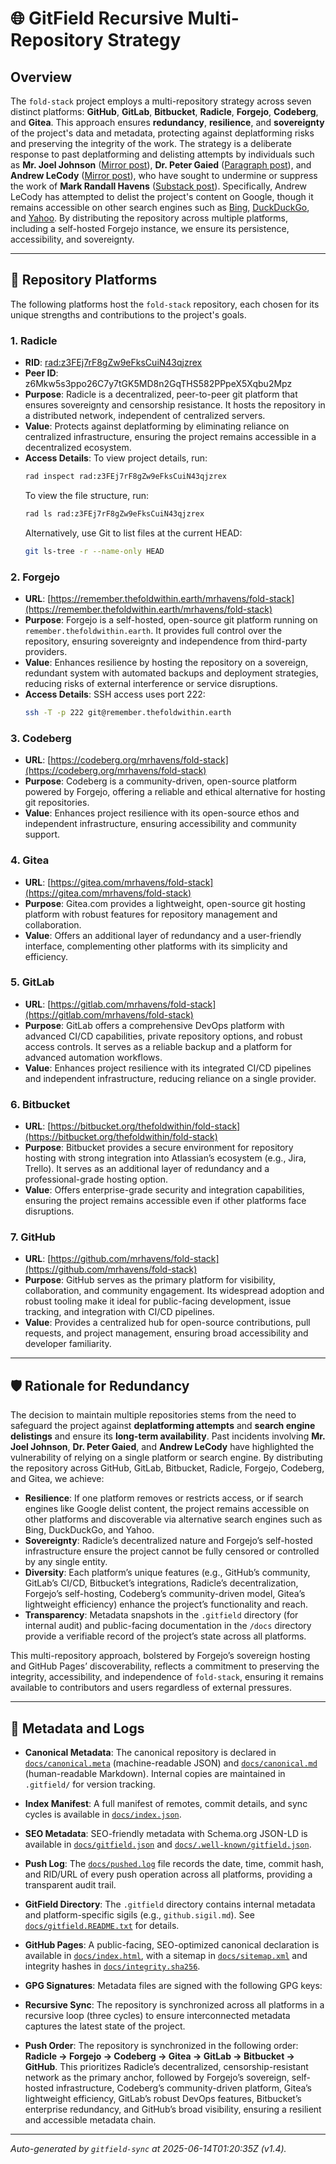 # 🌐 GitField Recursive Multi-Repository Strategy

## Overview

The `fold-stack` project employs a multi-repository strategy across seven distinct platforms: **GitHub**, **GitLab**, **Bitbucket**, **Radicle**, **Forgejo**, **Codeberg**, and **Gitea**. This approach ensures **redundancy**, **resilience**, and **sovereignty** of the project's data and metadata, protecting against deplatforming risks and preserving the integrity of the work. The strategy is a deliberate response to past deplatforming and delisting attempts by individuals such as **Mr. Joel Johnson** ([Mirror post](https://mirror.xyz/neutralizingnarcissism.eth/x40_zDWWrYOJ7nh8Y0fk06_3kNEP0KteSSRjPmXkiGg?utm_medium=social&utm_source=heylink.me)), **Dr. Peter Gaied** ([Paragraph post](https://paragraph.com/@neutralizingnarcissism/%F0%9F%9C%81-the-narcissistic-messiah)), and **Andrew LeCody** ([Mirror post](https://mirror.xyz/neutralizingnarcissism.eth/s3GRxuiZs6vGSGDcPEpCgjaSxwGAViGhmg6a5XTL6s0)), who have sought to undermine or suppress the work of **Mark Randall Havens** ([Substack post](https://theempathictechnologist.substack.com/p/mark-randall-havens-the-architect)). Specifically, Andrew LeCody has attempted to delist the project's content on Google, though it remains accessible on other search engines such as [Bing](https://www.bing.com/search?q=andrew+lecody+neutralizing+narcissism&qs=HS&pq=andrew+lecody), [DuckDuckGo](https://duckduckgo.com/?t=h_&q=andrew+lecody+neutralizing+narcissism&ia=web), and [Yahoo](https://search.yahoo.com/search?p=andrew+lecody+neutralizng+narcissism). By distributing the repository across multiple platforms, including a self-hosted Forgejo instance, we ensure its persistence, accessibility, and sovereignty.

---

## 📍 Repository Platforms

The following platforms host the `fold-stack` repository, each chosen for its unique strengths and contributions to the project's goals.

### 1. Radicle
- **RID**: [rad:z3FEj7rF8gZw9eFksCuiN43qjzrex](https://app.radicle.xyz/nodes/z3FEj7rF8gZw9eFksCuiN43qjzrex)
- **Peer ID**: z6Mkw5s3ppo26C7y7tGK5MD8n2GqTHS582PPpeX5Xqbu2Mpz
- **Purpose**: Radicle is a decentralized, peer-to-peer git platform that ensures sovereignty and censorship resistance. It hosts the repository in a distributed network, independent of centralized servers.
- **Value**: Protects against deplatforming by eliminating reliance on centralized infrastructure, ensuring the project remains accessible in a decentralized ecosystem.
- **Access Details**: To view project details, run:
  ```bash
  rad inspect rad:z3FEj7rF8gZw9eFksCuiN43qjzrex
  ```
  To view the file structure, run:
  ```bash
  rad ls rad:z3FEj7rF8gZw9eFksCuiN43qjzrex
  ```
  Alternatively, use Git to list files at the current HEAD:
  ```bash
  git ls-tree -r --name-only HEAD
  ```

### 2. Forgejo
- **URL**: [https://remember.thefoldwithin.earth/mrhavens/fold-stack](https://remember.thefoldwithin.earth/mrhavens/fold-stack)
- **Purpose**: Forgejo is a self-hosted, open-source git platform running on `remember.thefoldwithin.earth`. It provides full control over the repository, ensuring sovereignty and independence from third-party providers.
- **Value**: Enhances resilience by hosting the repository on a sovereign, redundant system with automated backups and deployment strategies, reducing risks of external interference or service disruptions.
- **Access Details**: SSH access uses port 222:
  ```bash
  ssh -T -p 222 git@remember.thefoldwithin.earth
  ```

### 3. Codeberg
- **URL**: [https://codeberg.org/mrhavens/fold-stack](https://codeberg.org/mrhavens/fold-stack)
- **Purpose**: Codeberg is a community-driven, open-source platform powered by Forgejo, offering a reliable and ethical alternative for hosting git repositories.
- **Value**: Enhances project resilience with its open-source ethos and independent infrastructure, ensuring accessibility and community support.

### 4. Gitea
- **URL**: [https://gitea.com/mrhavens/fold-stack](https://gitea.com/mrhavens/fold-stack)
- **Purpose**: Gitea.com provides a lightweight, open-source git hosting platform with robust features for repository management and collaboration.
- **Value**: Offers an additional layer of redundancy and a user-friendly interface, complementing other platforms with its simplicity and efficiency.

### 5. GitLab
- **URL**: [https://gitlab.com/mrhavens/fold-stack](https://gitlab.com/mrhavens/fold-stack)
- **Purpose**: GitLab offers a comprehensive DevOps platform with advanced CI/CD capabilities, private repository options, and robust access controls. It serves as a reliable backup and a platform for advanced automation workflows.
- **Value**: Enhances project resilience with its integrated CI/CD pipelines and independent infrastructure, reducing reliance on a single provider.

### 6. Bitbucket
- **URL**: [https://bitbucket.org/thefoldwithin/fold-stack](https://bitbucket.org/thefoldwithin/fold-stack)
- **Purpose**: Bitbucket provides a secure environment for repository hosting with strong integration into Atlassian’s ecosystem (e.g., Jira, Trello). It serves as an additional layer of redundancy and a professional-grade hosting option.
- **Value**: Offers enterprise-grade security and integration capabilities, ensuring the project remains accessible even if other platforms face disruptions.

### 7. GitHub
- **URL**: [https://github.com/mrhavens/fold-stack](https://github.com/mrhavens/fold-stack)
- **Purpose**: GitHub serves as the primary platform for visibility, collaboration, and community engagement. Its widespread adoption and robust tooling make it ideal for public-facing development, issue tracking, and integration with CI/CD pipelines.
- **Value**: Provides a centralized hub for open-source contributions, pull requests, and project management, ensuring broad accessibility and developer familiarity.

---

## 🛡️ Rationale for Redundancy

The decision to maintain multiple repositories stems from the need to safeguard the project against **deplatforming attempts** and **search engine delistings** and ensure its **long-term availability**. Past incidents involving **Mr. Joel Johnson**, **Dr. Peter Gaied**, and **Andrew LeCody** have highlighted the vulnerability of relying on a single platform or search engine. By distributing the repository across GitHub, GitLab, Bitbucket, Radicle, Forgejo, Codeberg, and Gitea, we achieve:

- **Resilience**: If one platform removes or restricts access, or if search engines like Google delist content, the project remains accessible on other platforms and discoverable via alternative search engines such as Bing, DuckDuckGo, and Yahoo.
- **Sovereignty**: Radicle’s decentralized nature and Forgejo’s self-hosted infrastructure ensure the project cannot be fully censored or controlled by any single entity.
- **Diversity**: Each platform’s unique features (e.g., GitHub’s community, GitLab’s CI/CD, Bitbucket’s integrations, Radicle’s decentralization, Forgejo’s self-hosting, Codeberg’s community-driven model, Gitea’s lightweight efficiency) enhance the project’s functionality and reach.
- **Transparency**: Metadata snapshots in the `.gitfield` directory (for internal audit) and public-facing documentation in the `/docs` directory provide a verifiable record of the project’s state across all platforms.

This multi-repository approach, bolstered by Forgejo’s sovereign hosting and GitHub Pages’ discoverability, reflects a commitment to preserving the integrity, accessibility, and independence of `fold-stack`, ensuring it remains available to contributors and users regardless of external pressures.

---

## 📜 Metadata and Logs

- **Canonical Metadata**: The canonical repository is declared in [`docs/canonical.meta`](./docs/canonical.meta) (machine-readable JSON) and [`docs/canonical.md`](./docs/canonical.md) (human-readable Markdown). Internal copies are maintained in `.gitfield/` for version tracking.
- **Index Manifest**: A full manifest of remotes, commit details, and sync cycles is available in [`docs/index.json`](./docs/index.json).
- **SEO Metadata**: SEO-friendly metadata with Schema.org JSON-LD is available in [`docs/gitfield.json`](./docs/gitfield.json) and [`docs/.well-known/gitfield.json`](./docs/.well-known/gitfield.json).
- **Push Log**: The [`docs/pushed.log`](./docs/pushed.log) file records the date, time, commit hash, and RID/URL of every push operation across all platforms, providing a transparent audit trail.
- **GitField Directory**: The `.gitfield` directory contains internal metadata and platform-specific sigils (e.g., `github.sigil.md`). See [`docs/gitfield.README.txt`](./docs/gitfield.README.txt) for details.
- **GitHub Pages**: A public-facing, SEO-optimized canonical declaration is available in [`docs/index.html`](./docs/index.html), with a sitemap in [`docs/sitemap.xml`](./docs/sitemap.xml) and integrity hashes in [`docs/integrity.sha256`](./docs/integrity.sha256).
- **GPG Signatures**: Metadata files are signed with the following GPG keys:

- **Recursive Sync**: The repository is synchronized across all platforms in a recursive loop (three cycles) to ensure interconnected metadata captures the latest state of the project.
- **Push Order**: The repository is synchronized in the following order: **Radicle → Forgejo → Codeberg → Gitea → GitLab → Bitbucket → GitHub**. This prioritizes Radicle’s decentralized, censorship-resistant network as the primary anchor, followed by Forgejo’s sovereign, self-hosted infrastructure, Codeberg’s community-driven platform, Gitea’s lightweight efficiency, GitLab’s robust DevOps features, Bitbucket’s enterprise redundancy, and GitHub’s broad visibility, ensuring a resilient and accessible metadata chain.

---

_Auto-generated by `gitfield-sync` at 2025-06-14T01:20:35Z (v1.4)._
